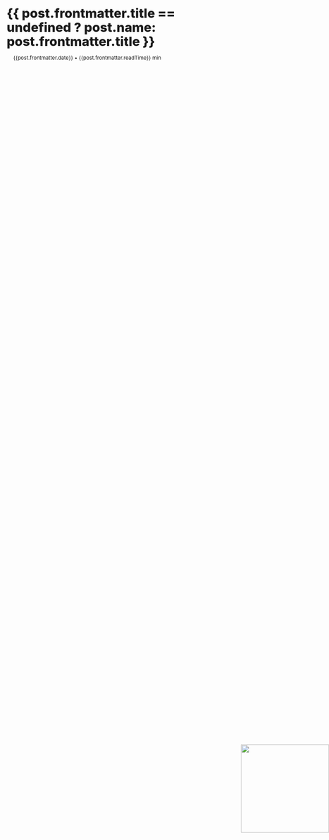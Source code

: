 <script setup>
import {toNepali} from "./.vitepress/custom/nepali_number"
import details from '.vitepress/custom/details.json';

const posts = details['blog']
posts.sort((a, b) => new Date(b.frontmatter.rawDate) - new Date(a.frontmatter.rawDate));


const groupPosts = () => {
  const groups = {}
  posts.forEach((post) => {
    const date = post.frontmatter.rawDate
    const yearMonth = new Date(date).getFullYear().toString() + '/' + (new Date(date).getMonth() + 1).toString().padStart(2, '0') ;
    console.log(yearMonth)
    if (!groups[yearMonth]) {
        groups[yearMonth] = [];
    }

    groups[yearMonth].push(post)
  })
  return groups
}
const postGroups = groupPosts()

</script>


<div v-for="year in Object.keys(postGroups)" :key="year" class="postGroup">
    <div>
        <div class="background">
            {{ toNepali(year) }}
        </div>
        <div class="post-card" v-for="post in postGroups[year]" :key="post.path">
            <a class="title" :href="post.path">{{ post.frontmatter.title == undefined ? post.name: post.frontmatter.title }}</a>
            <small class="small_text">{{post.frontmatter.date}} • {{post.frontmatter.readTime}} min</small>
        </div>
    </div>
</div>


<img class="peeking_into_frame"  src="/mascot/peeking_into_frame.png" />


<style scoped>
    .small_text {
        margin-left: 15px;
        color: var(--vp-c-default-1);
    }
    .postGroup {
        position: relative;
        margin: 10rem 0;
    }

    .background {
        position: absolute;
        font-size: 11rem;
        z-index: -1;
        opacity: 0.5;
        color: transparent;
        left: -5rem;
        top: -3rem;
        -webkit-text-stroke: 2px var(--border);
    }

    @media screen and (max-width: 768px) {
        .background {
            left: -1.5rem;
            font-size: 8rem;
        }
    }

    .post-card {
        display: flex;
        flex-direction: column;
        align-items: flex-start;
        padding: 1em 0;
    }

    .title {
        color: var(--deep-text);
        font-size: 1.8rem;
        line-height: 2rem;
        margin: 0 0 0.5em;
        border-bottom: unset;
        font-weight: 800;
    }

    .peeking_into_frame {
        height: 200px;
        position: fixed;
        top: 50%;
        transform: translateY(-50%);
        right: 0;
    }
</style>
